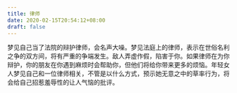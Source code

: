 ```yaml
---
title: 律师
date: 2020-02-15T20:54:12+08:00
draft: false
---
```


梦见自己当了法院的辩护律师，会名声大噪。梦见法庭上的律师，表示在世俗名利之争的双方间，将有严重的争端发生。敌人弄虚作假，陷害于你。如果律师在为你辩护，你的朋友在你遇到麻烦时会帮助你，但他们将给你带来更多的烦恼。年轻女人梦见自己和一位律师相关，不管是以什么方式，预示她无意之中的草率行为，将会给自己招惹羞辱性的让人气恼的批评。